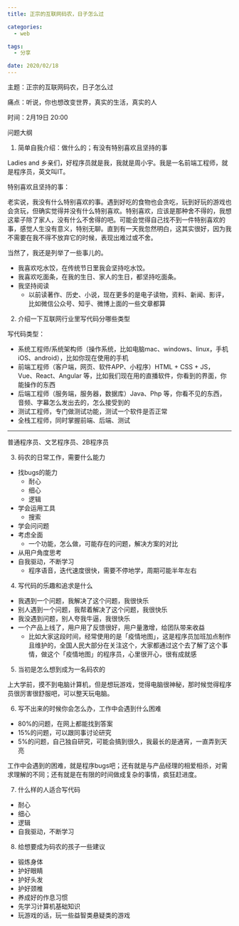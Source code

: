 ```yaml
---
title: 正宗的互联网码农，日子怎么过

categories:
  - web

tags:
  - 分享

date: 2020/02/18
---
```


主题：正宗的互联网码农，日子怎么过

痛点：听说，你也想改变世界，真实的生活，真实的人

时间：2月19日 20:00

问题大纲

1. 简单自我介绍：做什么的；有没有特别喜欢且坚持的事

Ladies and 乡亲们，好程序员就是我，我就是周小宇。我是一名前端工程师，就是程序员，英文叫IT。

特别喜欢且坚持的事：

  老实说，我没有什么特别喜欢的事。遇到好吃的食物也会贪吃，玩到好玩的游戏也会贪玩，但确实觉得并没有什么特别喜欢。特别喜欢，应该是那种舍不得的，我想这辈子除了家人，没有什么不舍得的吧。可能会觉得自己找不到一件特别喜欢的事，感觉人生没有意义，特别无聊。直到有一天我忽然明白，这其实很好，因为我不需要在我不得不放弃它的时候，表现出难过或不舍。

  当然了，我还是列举了一些事儿的。

  * 我喜欢吃水饺，在传统节日里我会坚持吃水饺。
  * 我喜欢吃面条，在我的生日、家人的生日，都坚持吃面条。
  * 我坚持阅读
    - 以前读著作、历史、小说，现在更多的是电子读物，资料、新闻、影评，比如微信公众号、知乎、微博上面的一些文章都算

2. 介绍一下互联网行业里写代码分哪些类型

写代码类型：

  - 系统工程师/系统架构师（操作系统，比如电脑mac、windows、linux，手机iOS、android），比如你现在使用的手机
  - 前端工程师（客户端，网页、软件APP、小程序）HTML + CSS + JS，Vue、React、Angular 等，比如我们现在用的直播软件，你看到的界面，你能操作的东西
  - 后端工程师（服务端，服务器，数据库）Java、Php 等，你看不见的东西，音频、字幕怎么发出去的，怎么接受到的
  - 测试工程师，专门做测试功能，测试一个软件是否正常
  - 全栈工程师，同时掌握前端、后端、测试

---

普通程序员、文艺程序员、2B程序员

3. 码农的日常工作，需要什么能力

* 找bugs的能力
  - 耐心
  - 细心
  - 逻辑
* 学会运用工具
  - 搜索
* 学会问问题
* 考虑全面
  - 一个功能，怎么做，可能存在的问题，解决方案的对比
* 从用户角度思考
* 自我驱动，不断学习
  - 程序语音，迭代速度很快，需要不停地学，周期可能半年左右

4. 写代码的乐趣和追求是什么

* 我遇到一个问题，我解决了这个问题，我很快乐
* 别人遇到一个问题，我帮着解决了这个问题，我很快乐
* 我没遇到问题，别人夸我牛逼，我很快乐
* 一个产品上线了，用户用了反馈很好，用户量激增，给团队带来收益
  - 比如大家这段时间，经常使用的是「疫情地图」，这是程序员加班加点制作且维护的，全国人民大部分在关注这个，大家都通过这个去了解了这个事情，做这个「疫情地图」的程序员，心里很开心，很有成就感

5. 当初是怎么想到成为一名码农的

上大学前，摸不到电脑计算机，但是想玩游戏，觉得电脑很神秘，那时候觉得程序员很厉害很舒服吧，可以整天玩电脑。

6. 写不出来的时候你会怎么办，工作中会遇到什么困难

- 80%的问题，在网上都能找到答案
- 15%的问题，可以跟同事讨论研究
- 5%的问题，自己独自研究，可能会搞到很久，我最长的是通宵，一直弄到天亮

工作中会遇到的困难，就是程序bugs吧；还有就是与产品经理的相爱相杀，对需求理解的不同；还有就是在有限的时间做成复杂的事情，疯狂赶进度。

7. 什么样的人适合写代码

- 耐心
- 细心
- 逻辑
- 自我驱动，不断学习

8. 给想要成为码农的孩子一些建议

- 锻炼身体
- 护好眼睛
- 护好头发
- 护好颈椎
- 养成好的作息习惯
- 先学习计算机基础知识
- 玩游戏的话，玩一些益智类悬疑类的游戏

